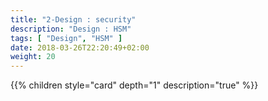 ```yaml
---
title: "2-Design : security"
description: "Design : HSM"
tags: [ "Design", "HSM" ]
date: 2018-03-26T22:20:49+02:00
weight: 20
---
```

{{% children style="card" depth="1"  description="true" %}}
